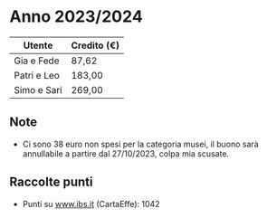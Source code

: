 # Anno 2023/2024
| **Utente** | **Credito (€)** |
| --- | --- |
| Gia e Fede | 87,62 |
| Patri e Leo | 183,00 |
| Simo e Sari | 269,00 |

## Note

* Ci sono 38 euro non spesi per la categoria musei, il buono sarà annullabile a partire dal 27/10/2023, colpa mia scusate.

## Raccolte punti
* Punti su www.ibs.it (CartaEffe): 1042
